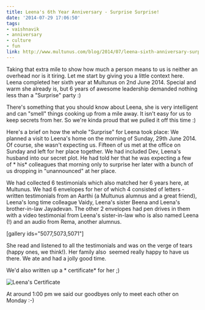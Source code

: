```yaml
---
title: Leena's 6th Year Anniversary - Surprise Surprise!
date: '2014-07-29 17:06:50'
tags:
- vaishnavik
- anniversary
- culture
- fun
link: http://www.multunus.com/blog/2014/07/leena-sixth-anniversary-surprise/
---
```


Taking that extra mile to show how much a person means to us is neither an overhead nor is it tiring. Let me start by giving you a little context here. Leena completed her sixth year at Multunus on 2nd June 2014. Special and warm she already is, but 6 years of awesome leadership demanded nothing less than a "Surprise" party :)

There's something that you should know about Leena, she is very intelligent and can "smell" things cooking up from a mile away. It isn't easy for us to keep secrets from her. So we're kinda proud that we pulled it off this time :)

Here's a brief on how the whole "Surprise" for Leena took place: We planned a visit to Leena's home on the morning of Sunday, 29th June 2014. Of course, she wasn't expecting us. Fifteen of us met at the office on Sunday and left for her place together. We had included Dev, Leena's husband into our secret plot. He had told her that he was expecting a few of * his*  colleagues that morning only to surprise her later with a bunch of us dropping in "unannounced" at her place.

We had collected 6 testimonials which also matched her 6 years here, at Multunus. We had 6 envelopes for her of which 4 consisted of letters - written testimonials from an Aarthi (a Multunus alumnus and a great friend), Leena's long time colleague Vaidy, Leena's sister Beena and Leena's brother-in-law Jayadevan. The other 2 envelopes had pen drives in them with a video testimonial from Leena's sister-in-law who is also named Leena (!) and an audio from Rema, another alumnus.

[gallery ids="5077,5073,5071"]

She read and listened to all the testimonials and was on the verge of tears (happy ones, we think!). Her family also 
seemed really happy to have us there. We ate and had a jolly good time.

We'd also written up a * certificate*  for her ;)


![Leena's Certificate](https://s3.amazonaws.com/multunus-website/uploads/2014/07/LeenasCertificate.jpg)

At around 1:00 pm we said our goodbyes only to meet each other on Monday :-)
